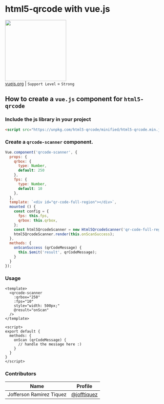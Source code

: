 # html5-qrcode with vue.js
<img src="https://vuejs.org/images/logo.png" width="200px"><br>
[vuejs.org](https://vuejs.org/) | `Support Level` = `Strong`

## How to create a `vue.js` component for `html5-qrcode`

### Include the js library in your project

```html
<script src="https://unpkg.com/html5-qrcode/minified/html5-qrcode.min.js"></script>
```

### Create a `qrcode-scanner` component.

```js
Vue.component('qrcode-scanner', {
  props: {
    qrbox: {
      type: Number,
      default: 250
    },
    fps: {
      type: Number,
      default: 10
    },
  },
  template: `<div id="qr-code-full-region"></div>`,
  mounted () {
    const config = {
      fps: this.fps,
      qrbox: this.qrbox,
    };
    const html5QrcodeScanner = new Html5QrcodeScanner('qr-code-full-region', config);
    html5QrcodeScanner.render(this.onScanSuccess);
  },
  methods: {
    onScanSuccess (qrCodeMessage) {
      this.$emit('result', qrCodeMessage);
    }
  }
});
```

### Usage

```vue
<template>
  <qrcode-scanner
    :qrbox="250" 
    :fps="10" 
    style="width: 500px;"
    @result="onScan"
  />
</template>

<script>
export default {
  methods: {
    onScan (qrCodeMessage) {
      // handle the message here :)
    }
  }
}
</script>
```

### Contributors
| Name | Profile|
| ----- | ------ |
| Jofferson Ramirez Tiquez | [@jofftiquez](https://github.com/jofftiquez) |
